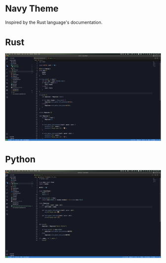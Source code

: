 # Navy Theme

Inspired by the Rust language's documentation.

# Rust

![rust](./assets/rust.png)

# Python

![python](./assets/python.png)
